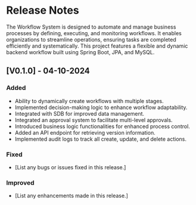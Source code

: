 # Release Notes

The Workflow System is designed to automate and manage business processes by defining, executing, and monitoring workflows. It enables organizations to streamline operations, ensuring tasks are completed efficiently and systematically. This project features a flexible and dynamic backend workflow built using Spring Boot, JPA, and MySQL.

## [V0.1.0] - 04-10-2024

### Added
- Ability to dynamically create workflows with multiple stages.
- Implemented decision-making logic to enhance workflow adaptability.
- Integrated with SDB for improved data management.
- Integrated an approval system to facilitate multi-level approvals.
- Introduced business logic functionalities for enhanced process control.
- Added an API endpoint for retrieving version information.
- Implemented audit logs to track all create, update, and delete actions.

### Fixed
- [List any bugs or issues fixed in this release.]

### Improved
- [List any enhancements made in this release.]








